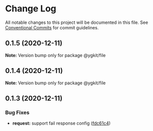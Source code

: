 # Change Log

All notable changes to this project will be documented in this file.
See [Conventional Commits](https://conventionalcommits.org) for commit guidelines.

## 0.1.5 (2020-12-11)

**Note:** Version bump only for package @ygkit/file

## 0.1.4 (2020-12-11)

**Note:** Version bump only for package @ygkit/file

## 0.1.3 (2020-12-11)

### Bug Fixes

- **request:** support fail response config ([fdc61c4](https://github.com/yugasun/ygkit/commit/fdc61c4ca20b1ee5d294120cb1078af337f6643f))
